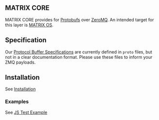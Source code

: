 ## MATRIX CORE

MATRIX CORE provides for [Protobufs](https://developers.google.com/protocol-buffers/) over [ZeroMQ](http://zeromq.org/). An intended target for this layer is [MATRIX OS](http://github.com/matrix-io/matrix-os).

## Specification
Our [Protocol Buffer Specifications](http://github.com/matrix-io/protocol-buffers) are currently defined in `proto` files, but not in a clear documentation format. Please use these files to inform your ZMQ payloads.

## Installation
See [Installation](./getting-started/installation.md)

### Examples
See [JS Test Example](../examples/tests.md)
